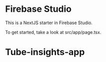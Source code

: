 # Firebase Studio

This is a NextJS starter in Firebase Studio.

To get started, take a look at src/app/page.tsx.
# Tube-insights-app
